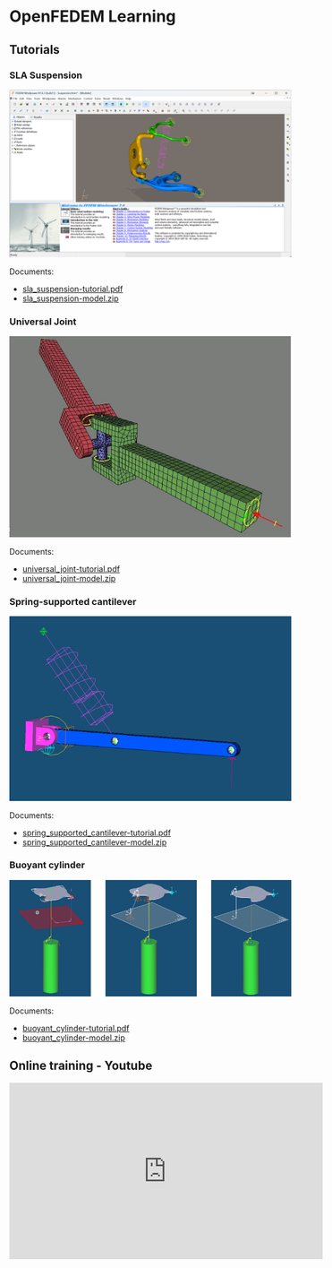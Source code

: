 # OpenFEDEM Learning

## Tutorials

### SLA Suspension

![Image](tutorial_references/sla_suspension-image_1.png)

Documents:

* [sla_suspension-tutorial.pdf](tutorial_references/sla_suspension-tutorial.pdf)
* [sla_suspension-model.zip](tutorial_references/sla_suspension-model.zip)


### Universal Joint

![universal_joint-image.jpg](tutorial_references%2Funiversal_joint-image.jpg)

Documents:

* [universal_joint-tutorial.pdf](tutorial_references%2Funiversal_joint-tutorial.pdf)
* [universal_joint-model.zip](tutorial_references%2Funiversal_joint-model.zip)


### Spring-supported cantilever

![spring_supported_cantilever-image.png](tutorial_references%2Fspring_supported_cantilever-image.png)

Documents:

* [spring_supported_cantilever-tutorial.pdf](tutorial_references%2Fspring_supported_cantilever-tutorial.pdf)
* [spring_supported_cantilever-model.zip](tutorial_references%2Fspring_supported_cantilever-model.zip)


### Buoyant cylinder

![buoyant_cylinder-image.png](tutorial_references%2Fbuoyant_cylinder-image.png)

Documents:

* [buoyant_cylinder-tutorial.pdf](tutorial_references%2Fbuoyant_cylinder-tutorial.pdf)
* [buoyant_cylinder-model.zip](tutorial_references%2Fbuoyant_cylinder-model.zip)


## Online training - Youtube


<iframe width="560" height="315" src="https://www.youtube.com/embed/mQINwJbqjOM?si=8V6D8SY1u8QhylSg" title="YouTube video player" frameborder="0" allow="accelerometer; autoplay; clipboard-write; encrypted-media; gyroscope; picture-in-picture; web-share" allowfullscreen></iframe>
